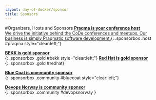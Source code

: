 ```yaml
---
layout: day-of-docker/sponsor
title: Sponsors
---
```

#Organizers, Hosts and Sponsors
[__Praqma is your conference host__<br/>We drive the initiative behind the CoDe conferences and meetups. Our business is simply Praqmatic software development.](/day-of-docker-osl15/sponsors/praqma.html){: .sponsorbox  .host #praqma style="clear:left;"}

[__BEKK is gold sponsor__<br/>](http://bekk.no){: .sponsorbox .gold #bekk style="clear:left;"}
[__Red Hat is gold sponsor__<br/>](/day-of-docker-osl15/sponsors/redhat.html){: .sponsorbox .gold #redhat}

[__Blue Coat is community sponsor__<br/>](/day-of-docker-osl15/sponsors/bluecoat.html){: .sponsorbox .community #bluecoat style="clear:left;"}

[__Devops Norway is community sponsor__<br/>](/day-of-docker-osl15/sponsors/devopsnorway.html){: .sponsorbox .community #devopsnorway }
